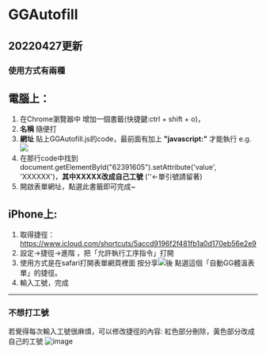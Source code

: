 # GGAutofill
## 20220427更新
### 使用方式有兩種

## 電腦上：
1. 在Chrome瀏覽器中 增加一個書籤(快捷鍵:ctrl + shift + o)，
2. **名稱** 隨便打
3. **網址** 貼上GGAutofill.js的code，最前面有加上 **"javascript:"** 才能執行
e.g.
![](https://i.imgur.com/EH1fMzO.png)
4. 在那行code中找到document.getElementById("62391605").setAttribute('value', 'XXXXXX')，**其中XXXXX改成自己工號** (''<-單引號請留著)
5. 開啟表單網址，點選此書籤即可完成~

## iPhone上:
1. 取得捷徑：https://www.icloud.com/shortcuts/5accd9196f2f481fb1a0d170eb56e2e9
2. 設定->捷徑->進階 ，把「允許執行工序指令」打開
3. 使用方式是在safari打開表單網頁裡面 按分享![](https://i.imgur.com/MnAN1YJ.png)後 點選這個「自動GG體溫表單」的捷徑。
4. 輸入工號，完成

-------------------
### 不想打工號
若覺得每次輸入工號很麻煩，可以修改捷徑的內容:
紅色部分刪除，黃色部分改成自己的工號
![image](https://user-images.githubusercontent.com/40089665/164710885-fd3ec19e-be43-4d52-95fb-816768b9d918.png)
